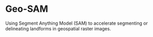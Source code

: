 # Geo-SAM
Using Segment Anything Model (SAM) to accelerate segmenting or delineating landforms in geospatial raster images.
